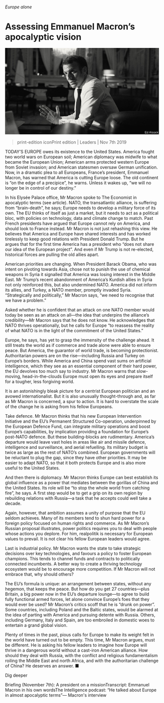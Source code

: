 ###### Europe alone

# Assessing Emmanuel Macron’s apocalyptic vision 

![image](images/20191109_eup502_0.jpg) 

> print-edition iconPrint edition | Leaders | Nov 7th 2019 

TODAY’S EUROPE owes its existence to the United States. America fought two world wars on European soil; American diplomacy was midwife to what became the European Union; American arms protected western Europe from Soviet invasion; and American statesmen oversaw German unification. Now, in a dramatic plea to all Europeans, France’s president, Emmanuel Macron, has warned that America is cutting Europe loose. The old continent is “on the edge of a precipice”, he warns. Unless it wakes up, “we will no longer be in control of our destiny.” 

In his Elysée Palace office, Mr Macron spoke to The Economist in apocalyptic terms (see article). NATO, the transatlantic alliance, is suffering from “brain-death”, he says; Europe needs to develop a military force of its own. The EU thinks of itself as just a market, but it needs to act as a political bloc, with policies on technology, data and climate change to match. Past French presidents have argued that Europe cannot rely on America, and should look to France instead. Mr Macron is not just rehashing this view. He believes that America and Europe have shared interests and has worked tirelessly to keep good relations with President Donald Trump. But he argues that for the first time America has a president who “does not share our idea of the European project”. And even if Mr Trump is not re-elected, historical forces are pulling the old allies apart. 

American priorities are changing. When President Barack Obama, who was intent on pivoting towards Asia, chose not to punish the use of chemical weapons in Syria it signalled that America was losing interest in the Middle East. Mr Trump’s recent abandonment of America’s Kurdish allies in Syria not only reinforced this, but also undermined NATO. America did not inform its allies, and Turkey, a NATO member, promptly invaded Syria. “Strategically and politically,” Mr Macron says, “we need to recognise that we have a problem.” 

Asked whether he is confident that an attack on one NATO member would today be seen as an attack on all—the idea that underpins the alliance’s credibility—Mr Macron says that he does not know. He acknowledges that NATO thrives operationally, but he calls for Europe “to reassess the reality of what NATO is in the light of the commitment of the United States.” 

Europe, he says, has yet to grasp the immensity of the challenge ahead. It still treats the world as if commerce and trade alone were able to ensure peace. But America, the guarantor of world trade, is becoming protectionist. Authoritarian powers are on the rise—including Russia and Turkey on Europe’s borders. While America and China spend vast sums on artificial intelligence, which they see as an essential component of their hard power, the EU devolves too much say to industry. Mr Macron warns that slow-moving, head-in-the-clouds Europe must open its eyes and prepare itself for a tougher, less forgiving world. 

It is an astonishingly bleak picture for a centrist European politician and an avowed internationalist. But it is also unusually thought-through and, as far as Mr Macron is concerned, a spur to action. It is hard to overstate the scale of the change he is asking from his fellow Europeans. 

Take defence. Mr Macron thinks that his new European Intervention Initiative and the EU’s Permanent Structured Co-operation, underpinned by the European Defence Fund, can integrate military operations and boost Europe’s capabilities, by implication providing a foundation for Europe’s post-NATO defence. But these building-blocks are rudimentary. America’s departure would leave vast holes in areas like air and missile defence, intelligence and surveillance, and aerial refuelling. Its military budget is twice as large as the rest of NATO’s combined. European governments will be reluctant to plug the gap, since they have other priorities. It may be easier to adapt NATO, so that it both protects Europe and is also more useful to the United States. 

And then there is diplomacy. Mr Macron thinks Europe can best establish its global influence as a power that mediates between the gorillas of China and the United States. Its role will be “to stop the whole world from catching fire”, he says. A first step would be to get a grip on its own region by rebuilding relations with Russia—a task that he accepts could well take a decade. 

Again, however, that ambition assumes a unity of purpose that the EU seldom achieves. Many of its members tend to shun hard power for a foreign policy focused on human rights and commerce. As Mr Macron’s Russian proposal illustrates, power politics requires you to deal with people whose actions you deplore. For him, realpolitik is necessary for European values to prevail. It is not clear his fellow European leaders would agree. 

Last is industrial policy. Mr Macron wants the state to take strategic decisions over key technologies, and favours a policy to foster European champions. This tends to channel funds and contracts to politically connected incumbents. A better way to create a thriving technology ecosystem would be to encourage more competition. If Mr Macron will not embrace that, why should others? 

The EU’s formula is unique: an arrangement between states, without any hegemon, that keeps the peace. But how do you get 27 countries—plus Britain, a big power now in the EU’s departure lounge—to agree to build fully functional armed forces, let alone convince Europe’s foes that they would ever be used? Mr Macron’s critics scoff that he is “drunk on power”. Some countries, including Poland and the Baltic states, would be alarmed at the idea of parting with America and pursuing detente with Russia. Others, including Germany, Italy and Spain, are too embroiled in domestic woes to entertain a grand global vision. 

Plenty of times in the past, pious calls for Europe to make its weight felt in the world have turned out to be empty. This time, Mr Macron argues, must be different. He is asking his fellow leaders to imagine how Europe will thrive in a dangerous world without a cast-iron American alliance. How should they deal with Russia, with the conflict and religious fundamentalism roiling the Middle East and north Africa, and with the authoritarian challenge of China? He deserves an answer. ■ 

Dig deeper 

Briefing (November 7th): A president on a missionTranscript: Emmanuel Macron in his own wordsThe Intelligence podcast: “He talked about Europe in almost apocalyptic terms”— Macron's interview 

